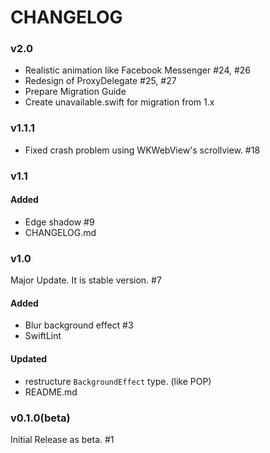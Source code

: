 # CHANGELOG
### v2.0
- Realistic animation like Facebook Messenger #24, #26
- Redesign of ProxyDelegate #25, #27
- Prepare Migration Guide
- Create unavailable.swift for migration from 1.x

### v1.1.1
- Fixed crash problem using WKWebView's scrollview. #18

### v1.1
#### Added
- Edge shadow #9
- CHANGELOG.md

### v1.0
Major Update. It is stable version. #7

#### Added
- Blur background effect #3
- SwiftLint

#### Updated
- restructure `BackgroundEffect` type. (like POP)
- README.md

### v0.1.0(beta)
Initial Release as beta. #1
